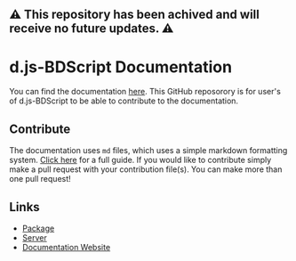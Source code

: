 ## ⚠️ This repository has been achived and will receive no future updates. ⚠️

# d.js-BDScript Documentation
You can find the documentation [here](https://djsbdscript.gitbook.io/docs/). This GitHub reposorory is for user's of d.js-BDScript to be able to contribute to the documentation.

## Contribute
The documentation uses `md` files, which uses a simple markdown formatting system. [Click here](https://guides.github.com/features/mastering-markdown/) for a full guide. If you would like to contribute simply make a pull request with your contribution file(s). You can make more than one pull request!

## Links
- [Package](https://bit.ly/djs-bdscript)
- [Server](https://dsc.gg/d.js-bdscript)
- [Documentation Website](https://djs-bdscript.gitbook.io/docs/)
